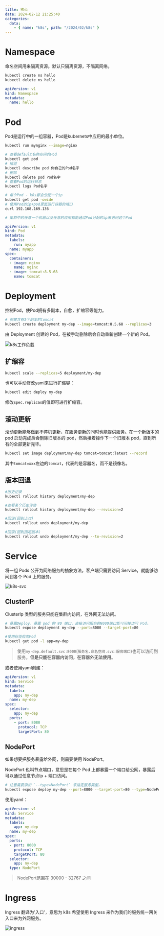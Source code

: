 ```yaml
---
title: 核心
date: 2024-02-12 21:25:40
categories: 
  data:
    - { name: "k8s", path: "/2024/02/k8s" }
---
```


# Namespace

命名空间用来隔离资源。默认只隔离资源，不隔离网络。

```bash
kubectl create ns hello
kubectl delete ns hello
```

```yaml
apiVersion: v1
kind: Namespace
metadata:
  name: hello
```

# Pod

Pod是运行中的一组容器，Pod是kubernets中应用的最小单位。

```bash
kubectl run mynginx --image=nginx

# 查看default名称空间的Pod
kubectl get pod 
# 描述
kubectl describe pod 你自己的Pod名字
# 删除
kubectl delete pod Pod名字
# 查看Pod的运行日志
kubectl logs Pod名字

# 每个Pod - k8s都会分配一个ip
kubectl get pod -owide
# 使用Pod的ip+pod里面运行容器的端口
curl 192.168.169.136

# 集群中的任意一个机器以及任意的应用都能通过Pod分配的ip来访问这个Pod
```

```yaml
apiVersion: v1
kind: Pod
metadata:
  labels:
    run: myapp
  name: myapp
spec:
  containers:
  - image: nginx
    name: nginx
  - image: tomcat:8.5.68
    name: tomcat
```

# Deployment

控制Pod，使Pod拥有多副本，自愈，扩缩容等能力。

```bash
# 创建含有3个副本的tomcat
kubectl create deployment my-dep --image=tomcat:8.5.68 --replicas=3
```

由 Deployment 创建的 Pod，在被手动删除后会自动重新创建一个新的 Pod。

![k8s工作负载](https://selfb.asia/images/2024/02/k8s-workload.webp)

## 扩缩容

```bash
kubectl scale --replicas=5 deployment/my-dep
```

也可以手动修改yaml来进行扩缩容：
```bash
kubectl edit deploy my-dep
```

修改`spec.replicas`的值即可进行扩缩容。

## 滚动更新

滚动更新能够做到不停机更新，在服务更新的同时也能提供服务。在一个新版本的 pod 启动完成后会删除旧版本的 pod，然后接着操作下一个旧版本 pod，直到所有的全部更新完毕。

```bash
kubectl set image deployment/my-dep tomcat=tomcat:latest --record
```

其中`tomcat=xxx`左边的`tomcat`，代表的是容器名，而不是镜像名。

## 版本回退

```bash
#历史记录
kubectl rollout history deployment/my-dep

#查看某个历史详情
kubectl rollout history deployment/my-dep --revision=2

#回滚(回到上次)
kubectl rollout undo deployment/my-dep

#回滚(回到指定版本)
kubectl rollout undo deployment/my-dep --to-revision=2
```

# Service


将一组 Pods 公开为网络服务的抽象方法。客户端只需要访问 Service，就能够访问到各个 Pod 上的服务。

![k8s-svc](https://selfb.asia/images/2024/02/k8s-svc.webp)

## ClusterIP

ClusterIp 类型的服务只能在集群内访问，在外网无法访问。

```bash
# 暴露Deploy，暴露 pod 的 80 端口，直接访问服务的8000端口即可间接访问 Pod。
kubectl expose deployment my-dep --port=8000 --target-port=80

#使用标签检索Pod
kubectl get pod -l app=my-dep
```

> 使用`my-dep.default.svc:8000`(`服务名.命名空间.svc:服务端口`)也可以访问到服务。**但是只能在容器内访问，在容器外无法使用**。


或者使用yaml创建：
```yaml
apiVersion: v1
kind: Service
metadata:
  labels: 
    app: my-dep
  name: my-dep
spec:
  selector:
    app: my-dep
  ports:
    - port: 8080
      protocol: TCP
      targetPort: 80
```

## NodePort

如果想要把服务暴露给外网，则需要使用 NodePort。

NodePort 也叫节点端口，意思是在每个 Pod 上都暴露一个端口给公网，暴露后可以通过任意节点Ip + 端口访问。

```bash
# 注意需要添加 `--type=NodePort` 来指定服务类型。
kubectl expose deploy my-dep --port=8000 --target-port=80 --type=NodePort
```

使用yaml：
```yaml
apiVersion: v1
kind: Service
metadata:
  labels:
    app: my-dep
  name: my-dep
spec:
  ports:
  - port: 8000
    protocol: TCP
    targetPort: 80
  selector:
    app: my-dep
  type: NodePort
```

> NodePort范围在 30000 - 32767 之间

# Ingress

Ingress 翻译为'入口'，意思为 k8s 希望使用 Ingress 来作为我们的服务统一网关入口来为外网服务。

![ingress](https://selfb.asia/images/2024/02/ingress.webp)
